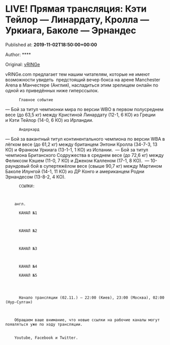 
# LIVE! Прямая трансляция: Кэти Тейлор — Линардату, Кролла — Уркиага, Баколе — Эрнандес

Published at: **2019-11-02T18:50:00+00:00**

Author: ****

Original: [vRINGe](https://vringe.com/news/129111-pryamaya-translyatsiya-keti-teylor-linardatu-krolla-urkiaga-bakole-ernandes-.htm)

vRINGe.com предлагает тем нашим читателям, которые не имеют возможности увидеть  предстоящий вечер бокса на арене Manchester Arena в Манчестере (Англия), насладиться этим зрелищем онлайн по одной из приведённых ниже гиперссылок.

        
          Главное событие
        
      
— Бой за титул чемпионки мира по версии WBO в первом полусреднем весе (до 63,5 кг) между Кристиной Линардату (12-1, 6 КО) из Греции и Кэти Тейлор (14-0, 6 КО) из Ирландии. 

        
          Андеркард
        
      
— Бой за вакантный титул континентального чемпиона по версии WBA в лёгком весе (до 61,2 кг) между британцем Энтони Кролла (34-7-3, 13 КО) и Франком Уркиага (13-1-1, 1 КО) из Испании. 
— Бой за титул чемпиона Британского Содружества в среднем весе (до 72,6 кг) между Феликсом Кэшем (11-0, 7 КО) и Джеком Калленом (17-1, 8 КО). 
— 10-раундовый бой в супертяжёлом весе (свыше 90,7 кг) между Мартином Баколе Илунгой (14-1, 11 КО) из ДР Конго и американцем Родни Эрнандесом (13-8-2, 4 КО). 

        
          ССЫЛКИ:
        
      

        англ.
        
          КАНАЛ №1
          
        
        
          КАНАЛ №2
          
        
        
          КАНАЛ №3
          
        
        
          КАНАЛ №4
          
          КАНАЛ №5
        
      

        
          Начало трансляции (02.11.) – 22:00 (Киев), 23:00 (Москва), 02:00 (Нур-Султан)
        
      

        Обращаем ваше внимание, что новые ссылки на рабочие каналы могут появляться уже по ходу трансляции.
      

        Youtube, Facebook и Twitter.
      
